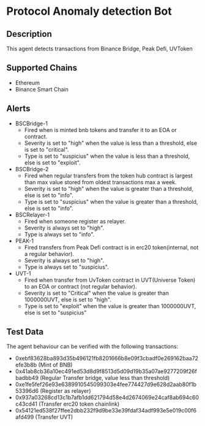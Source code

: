 # Protocol Anomaly detection Bot

## Description

This agent detects transactions from Binance Bridge, Peak Defi, UVToken

## Supported Chains

- Ethereum
- Binance Smart Chain

## Alerts

- BSCBridge-1
  - Fired when is minted bnb tokens and transfer it to an EOA or contract.
  - Severity is set to "high" when the value is less than a threshold, else is set to "critical".
  - Type is set to "suspicius" when the value is less than a threshold, else is set to "exploit".
- BSCBridge-2
  - Fired when regular transfers from the token hub contract is largest than max value stored from oldest transactions max a week. 
  - Severity is set to "high" when the value is greater than a threshold, else is set to "info".
  - Type is set to "suspicius" when the value is greater than a threshold, else is set to "info".
- BSCRelayer-1
  - Fired when someone register as relayer.
  - Severity is always set to "high".
  - Type is always set to "info".
- PEAK-1
  - Fired transfers from Peak Defi contract is in erc20 token(internal, not a regular behavior).
  - Severity is always set to "high".
  - Type is always set to "suspicius".
- UVT-1
  - Fired when transfer from UvToken contract in UVT(Universe Token) to an EOA or contract (not regular behavior).
  - Severity is set to "Critical" when the value is greater than 1000000UVT, else is set to "high".
  - Type is set to "exploit" when the value is greater than 1000000UVT, else is set to "suspicius"

## Test Data

The agent behaviour can be verified with the following transactions:

- 0xebf83628ba893d35b496121fb8201666b8e09f3cbadf0e269162baa72efe3b8b (Mint of BNB)
- 0x41ab8cb36a10ec491ed53d8d9f8513d5d09d19b35a07ae9277209f26fbadbb49 (Regular Transfer bridge, value less than threshold)
- 0xe1fe5fef26e93e6389910545099303e4fee774427d9e628d2aab80f1b53396d6 (Register as relayer)
- 0x937a03268cd13c1b7afb1dd621794d58e4d2674069e24caf8ab694c60c43cd41 (Transfer erc20 token chainlink)
- 0x54121ed538f27ffee2dbb232f9d9be33e39fdaf34adf993e5e019c00f6afd499 (Transfer UVT)

